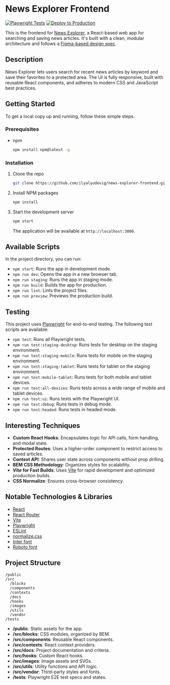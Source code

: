 # News Explorer Frontend

[![Playwright Tests](https://github.com/ilyalyudevig/news-explorer-frontend/actions/workflows/playwright.yml/badge.svg)](https://github.com/ilyalyudevig/news-explorer-frontend/actions/workflows/playwright.yml)
[![Deploy to Production](https://github.com/ilyalyudevig/news-explorer-frontend/actions/workflows/deploy.yml/badge.svg)](https://github.com/ilyalyudevig/news-explorer-frontend/actions/workflows/deploy.yml)

This is the frontend for [News Explorer](https://news-explorer.info), a React-based web app for searching and saving news articles. It's built with a clean, modular architecture and follows a [Figma-based design spec](https://www.figma.com/design/3ottwMEhlBt95Dbn8dw1NH/Your-Final-Project?node-id=0-1&p=f&t=OIWocUqPQrdjeWJf-0).

## Description

News Explorer lets users search for recent news articles by keyword and save their favorites to a protected area. The UI is fully responsive, built with reusable React components, and adheres to modern CSS and JavaScript best practices.

## Getting Started

To get a local copy up and running, follow these simple steps.

### Prerequisites

- npm
  ```sh
  npm install npm@latest -g
  ```

### Installation

1. Clone the repo
   ```sh
   git clone https://github.com/ilyalyudevig/news-explorer-frontend.git
   ```
2. Install NPM packages
   ```sh
   npm install
   ```
3. Start the development server
   ```sh
   npm start
   ```
   The application will be available at `http://localhost:3000`.

## Available Scripts

In the project directory, you can run:

- `npm start`: Runs the app in development mode.
- `npm run dev`: Opens the app in a new browser tab.
- `npm run staging`: Runs the app in staging mode.
- `npm run build`: Builds the app for production.
- `npm run lint`: Lints the project files.
- `npm run preview`: Previews the production build.

## Testing

This project uses [Playwright](https://playwright.dev/) for end-to-end testing. The following test scripts are available:

- `npm test`: Runs all Playwright tests.
- `npm run test:staging-desktop`: Runs tests for desktop on the staging environment.
- `npm run test:staging-mobile`: Runs tests for mobile on the staging environment.
- `npm run test:staging-tablet`: Runs tests for tablet on the staging environment.
- `npm run test:mobile-tablet`: Runs tests for both mobile and tablet devices.
- `npm run test:all-devices`: Runs tests across a wide range of mobile and tablet devices.
- `npm run test:ui`: Runs tests with the Playwright UI.
- `npm run test:debug`: Runs tests in debug mode.
- `npm run test:headed`: Runs tests in headed mode.

## Interesting Techniques

- **Custom React Hooks**: Encapsulates logic for API calls, form handling, and modal state.
- **Protected Routes**: Uses a higher-order component to restrict access to saved articles.
- **Context API**: Shares user state across components without prop drilling.
- **BEM CSS Methodology**: Organizes styles for scalability.
- **Vite for Fast Builds**: Uses [Vite](https://vitejs.dev/) for rapid development and optimized production builds.
- **CSS Normalize**: Ensures cross-browser consistency.

## Notable Technologies & Libraries

- [React](https://react.dev/)
- [React Router](https://reactrouter.com/)
- [Vite](https://vitejs.dev/)
- [Playwright](https://playwright.dev/)
- [ESLint](https://eslint.org/)
- [normalize.css](https://necolas.github.io/normalize.css/)
- [Inter font](https://rsms.me/inter/)
- [Roboto font](https://fonts.google.com/specimen/Roboto)

## Project Structure

```text
/public
/src
  /blocks
  /components
  /contexts
  /docs
  /hooks
  /images
  /utils
  /vendor
/tests
```

- **/public**: Static assets for the app.
- **/src/blocks**: CSS modules, organized by BEM.
- **/src/components**: Reusable React components.
- **/src/contexts**: React context providers.
- **/src/docs**: Project documentation and criteria.
- **/src/hooks**: Custom React hooks.
- **/src/images**: Image assets and SVGs.
- **/src/utils**: Utility functions and API logic.
- **/src/vendor**: Third-party styles and fonts.
- **/tests**: Playwright E2E test specs and states.